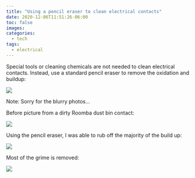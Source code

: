 ```yaml
---
title: "Using a pencil eraser to clean electrical contacts"
date: 2020-12-06T11:51:26-06:00
toc: false
images:
categories:
  - tech
tags: 
  - electrical
---
```


Special tools or cleaning chemicals are not needed to clean electrical contacts.  Instead, use a standard pencil eraser to remove the oxidation and buildup:

![](/images/2020-12-06-11-58-02.png)


Note: Sorry for the blurry photos...


Before picture from a dirty Roomba dust bin contact: 

![](/images/2020-12-06-11-51-35.png)

Using the pencil eraser, I was able to rub off the majority of the build up:

![](/images/2020-12-06-11-53-00.png)


Most of the grime is removed:

![](/images/2020-12-06-11-53-22.png)